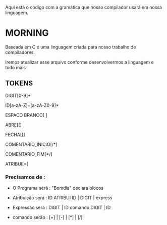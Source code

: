 Aqui está o código com a gramática que nosso compilador usará em nossa linguagem.

# MORNING

Baseada em C é uma linguagem criada para nosso trabalho de compiladores.

Iremos atualizar esse arquivo conforme desenvolvermos a linguagem e tudo mais

## TOKENS

DIGIT[0-9]+

ID[a-zA-Z]+[a-zA-Z0-9]*

ESPACO BRANCO[ ]

ABRE[(]

FECHA[)]

COMENTARIO_INICIO[/*]

COMENTARIO_FIM[*/]

ATRIBUI[=]


### Precisamos de :

* O Programa será :
 "Bomdia" declara blocos

* Atribuição será :
 ID ATRIBUI ID | DIGIT | express

* Expressão será :
  DIGIT | ID comando DIGIT | ID
  
* comando serão :
[+] | [-] | [*] | [/]

      
